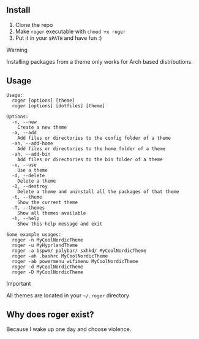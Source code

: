 ## Install
1. Clone the repo
2. Make `roger` executable with `chmod +x roger`
3. Put it in your `$PATH` and have fun :)

> [!WARNING]  
> Installing packages from a theme only works for Arch based distributions.

## Usage
```
Usage:
  roger [options] [theme]
  roger [options] [dotfiles] [theme]

Options:
  -n, --new
    Create a new theme
  -a, --add
    Add files or directories to the config folder of a theme
  -ah, --add-home
    Add files or directories to the home folder of a theme
  -ah, --add-bin
    Add files or directories to the bin folder of a theme
  -u, --use
    Use a theme
  -d, --delete
    Delete a theme
  -D, --destroy
    Delete a theme and uninstall all the packages of that theme
  -t, --theme
    Show the current theme
  -T, --themes
    Show all themes available
  -h, --help
    Show this help message and exit

Some example usages:
  roger -n MyCoolNordicTheme
  roger -u MyHyprlandTheme
  roger -a bspwm/ polybar/ sxhkd/ MyCoolNordicTheme
  roger -ah .bashrc MyCoolNordicTheme
  roger -ab powermenu wifimenu MyCoolNordicTheme
  roger -d MyCoolNordicTheme
  roger -D MyCoolNordicTheme
```

> [!IMPORTANT]  
> All themes are located in your `~/.roger` directory

## Why does roger exist?
Because I wake up one day and choose violence.

